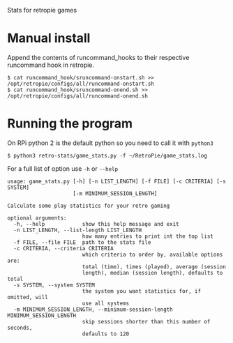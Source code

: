 Stats for retropie games

# Manual install
Append the contents of runcommand_hooks to their respective runcommand hook in retropie.
```
$ cat runcommand_hook/sruncommand-onstart.sh >> /opt/retropie/configs/all/runcommand-onstart.sh
$ cat runcommand_hook/sruncommand-onend.sh >> /opt/retropie/configs/all/runcommand-onend.sh
```

# Running the program
On RPi python 2 is the default python so you need to call it with `python3`
```
$ python3 retro-stats/game_stats.py -f ~/RetroPie/game_stats.log
```

For a full list of option use `-h` or `--help`
```
usage: game_stats.py [-h] [-n LIST_LENGTH] [-f FILE] [-c CRITERIA] [-s SYSTEM]
                     [-m MINIMUM_SESSION_LENGTH]

Calculate some play statistics for your retro gaming

optional arguments:
  -h, --help            show this help message and exit
  -n LIST_LENGTH, --list-length LIST_LENGTH
                        how many entries to print int the top list
  -f FILE, --file FILE  path to the stats file
  -c CRITERIA, --criteria CRITERIA
                        which criteria to order by, available options are:
                        total (time), times (played), average (session
                        length), median (session length), defaults to total
  -s SYSTEM, --system SYSTEM
                        the system you want statistics for, if omitted, will
                        use all systems
  -m MINIMUM_SESSION_LENGTH, --minimum-session-length MINIMUM_SESSION_LENGTH
                        skip sessions shorter than this number of seconds,
                        defaults to 120
```
